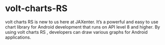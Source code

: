 # volt-charts-RS
volt charts RS  is new to us here at JAXenter. It’s a powerful and easy to use chart library for Android development that runs on API level 8 and higher. By using volt charts RS , developers can draw various graphs for Android applications.
